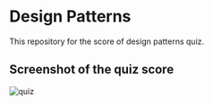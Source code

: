 # Design Patterns 

This repository for the score of design patterns quiz.

## Screenshot of the quiz score
![quiz](https://user-images.githubusercontent.com/97512710/151668396-04c31e2e-adb0-4382-a794-049cb304821f.png)
